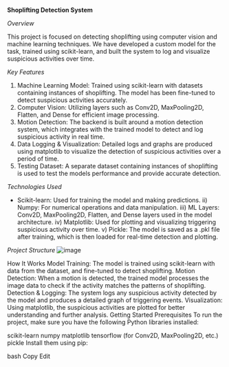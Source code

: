 **Shoplifting Detection System**

*Overview*

This project is focused on detecting shoplifting using computer vision and machine learning techniques. We have developed a custom model for the task, trained using scikit-learn, and built the system to log and visualize suspicious activities over time.

*Key Features*

1. Machine Learning Model: Trained using scikit-learn with datasets containing instances of shoplifting. The model has been fine-tuned to detect suspicious activities accurately.
2. Computer Vision: Utilizing layers such as Conv2D, MaxPooling2D, Flatten, and Dense for efficient image processing.
3. Motion Detection: The backend is built around a motion detection system, which integrates with the trained model to detect and log suspicious activity in real time.
4. Data Logging & Visualization: Detailed logs and graphs are produced using matplotlib to visualize the detection of suspicious activities over a period of time.
5. Testing Dataset: A separate dataset containing instances of shoplifting is used to test the models performance and provide accurate detection.
   
*Technologies Used*

* Scikit-learn: Used for training the model and making predictions.
ii) Numpy: For numerical operations and data manipulation.
iii) ML Layers: Conv2D, MaxPooling2D, Flatten, and Dense layers used in the model architecture.
iv) Matplotlib: Used for plotting and visualizing triggering suspicious activity over time.
v) Pickle: The model is saved as a .pkl file after training, which is then loaded for real-time detection and plotting.

*Project Structure*
![image](https://github.com/user-attachments/assets/5a80847d-5410-4862-a2ce-cf6ba44d3cab)


How It Works
Model Training: The model is trained using scikit-learn with data from the dataset, and fine-tuned to detect shoplifting.
Motion Detection: When a motion is detected, the trained model processes the image data to check if the activity matches the patterns of shoplifting.
Detection & Logging: The system logs any suspicious activity detected by the model and produces a detailed graph of triggering events.
Visualization: Using matplotlib, the suspicious activities are plotted for better understanding and further analysis.
Getting Started
Prerequisites
To run the project, make sure you have the following Python libraries installed:

scikit-learn
numpy
matplotlib
tensorflow (for Conv2D, MaxPooling2D, etc.)
pickle
Install them using pip:

bash
Copy
Edit
